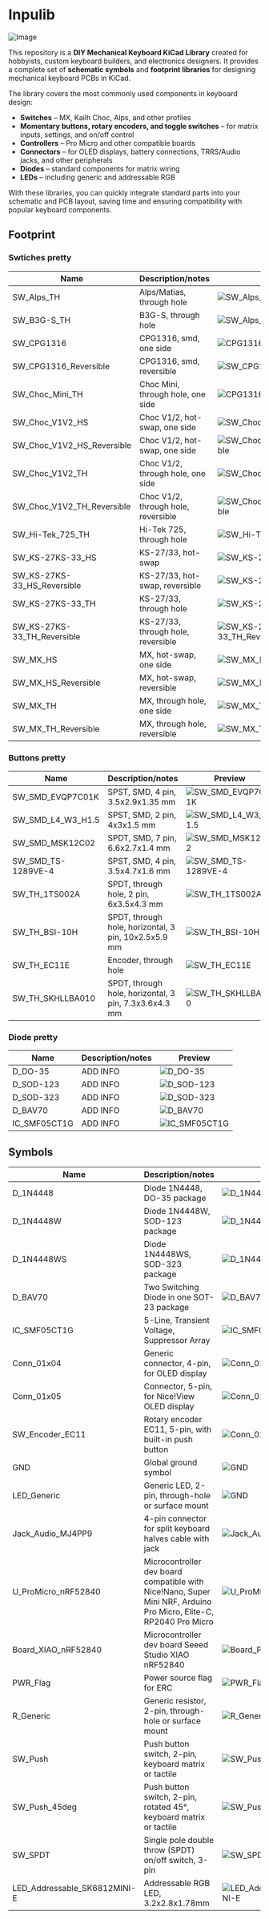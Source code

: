 # Inpulib

![Image](images/preview.png)

This repository is a **DIY Mechanical Keyboard KiCad Library** created for hobbyists, custom keyboard builders, and electronics designers.
It provides a complete set of **schematic symbols** and **footprint libraries** for designing mechanical keyboard PCBs in KiCad.

The library covers the most commonly used components in keyboard design:

* **Switches** – MX, Kailh Choc, Alps, and other profiles
* **Momentary buttons, rotary encoders, and toggle switches** – for matrix inputs, settings, and on/off control
* **Controllers** – Pro Micro and other compatible boards
* **Connectors** – for OLED displays, battery connections, TRRS/Audio jacks, and other peripherals
* **Diodes** – standard components for matrix wiring
* **LEDs** – including generic and addressable RGB

With these libraries, you can quickly integrate standard parts into your schematic and PCB layout, saving time and ensuring compatibility with popular keyboard components.

## Footprint

### Swtiches pretty

Name   | Description/notes| Preview  |
------------------------|--------------------------------------------|-------------------------------
SW_Alps_TH | Alps/Matias, through hole | ![SW_Alps_TH](images/footprint/swtiches/SW_Alps_TH.png)
SW_B3G-S_TH | B3G-S, through hole | ![SW_Alps_TH](images/footprint/swtiches/SW_B3G-S_TH.png)
SW_CPG1316 | CPG1316, smd, one side | ![CPG1316](images/footprint/swtiches/SW_CPG1316.png)
SW_CPG1316_Reversible | CPG1316, smd, reversible | ![SW_CPG1316_Reversible](images/footprint/swtiches/SW_CPG1316_Reversible.png)
SW_Choc_Mini_TH | Choc Mini, through hole, one side | ![CPG1316](images/footprint/swtiches/SW_Choc_Mini_TH.png)
SW_Choc_V1V2_HS | Choc V1/2, hot-swap, one side | ![SW_Choc_V1V2_HS](images/footprint/swtiches/SW_Choc_V1V2_HS.png)
SW_Choc_V1V2_HS_Reversible | Choc V1/2, hot-swap, one side | ![SW_Choc_V1V2_HS_Reversible](images/footprint/swtiches/SW_Choc_V1V2_HS_Reversible.png)
SW_Choc_V1V2_TH | Choc V1/2, through hole, one side | ![SW_Choc_V1V2_TH](images/footprint/swtiches/SW_Choc_V1V2_TH.png)
SW_Choc_V1V2_TH_Reversible | Choc V1/2, through hole, reversible | ![SW_Choc_V1V2_TH_Reversible](images/footprint/swtiches/SW_Choc_V1V2_TH_Reversible.png)
SW_Hi-Tek_725_TH | Hi-Tek 725, through hole | ![SW_Hi-Tek_725_TH](images/footprint/swtiches/SW_Hi-Tek_725_TH.png)
SW_KS-27KS-33_HS | KS-27/33, hot-swap | ![SW_KS-27KS-33_HS](images/footprint/swtiches/SW_KS-27KS-33_HS.png)
SW_KS-27KS-33_HS_Reversible | KS-27/33, hot-swap, reversible | ![SW_KS-27KS-33_HS](images/footprint/swtiches/SW_KS-27KS-33_HS_Reversible.png)
SW_KS-27KS-33_TH | KS-27/33, through hole | ![SW_KS-27KS-33_TH](images/footprint/swtiches/SW_KS-27KS-33_TH.png)
SW_KS-27KS-33_TH_Reversible | KS-27/33, through hole, reversible | ![SW_KS-27KS-33_TH_Reversible](images/footprint/swtiches/SW_KS-27KS-33_TH_Reversible.png)
SW_MX_HS | MX, hot-swap, one side | ![SW_MX_HS](images/footprint/swtiches/SW_MX_HS.png)
SW_MX_HS_Reversible | MX, hot-swap, reversible | ![SW_MX_HS_Reversible](images/footprint/swtiches/SW_MX_HS_Reversible.png)
SW_MX_TH | MX, through hole, one side | ![SW_MX_TH](images/footprint/swtiches/SW_MX_TH.png)
SW_MX_TH_Reversible | MX, through hole, reversible | ![SW_MX_TH_Reversible](images/footprint/swtiches/SW_MX_TH_Reversible.png)

### Buttons pretty

Name   | Description/notes| Preview  |
------------------------|--------------------------------------------|-------------------------------
SW_SMD_EVQP7C01K | SPST, SMD, 4 pin, 3.5x2.9x1.35 mm | ![SW_SMD_EVQP7C01K](images/footprint/buttons/SW_SMD_EVQP7C01K.png)
SW_SMD_L4_W3_H1.5 | SPST, SMD, 2 pin, 4x3x1.5 mm| ![SW_SMD_L4_W3_H1.5](images/footprint/buttons/SW_SMD_L4_W3_H1.png)
SW_SMD_MSK12C02 | SPDT, SMD, 7 pin, 6.6x2.7x1.4 mm | ![SW_SMD_MSK12C02](images/footprint/buttons/SW_SMD_MSK12C02.png)
SW_SMD_TS-1289VE-4 | SPST, SMD, 4 pin, 3.5x4.7x1.6 mm | ![SW_SMD_TS-1289VE-4](images/footprint/buttons/SW_SMD_TS-1289VE-4.png)
SW_TH_1TS002A | SPDT, through hole, 2 pin, 6x3.5x4.3 mm | ![SW_TH_1TS002A](images/footprint/buttons/SW_TH_1TS002A.png)
SW_TH_BSI-10H | SPDT, through hole, horizontal, 3 pin, 10x2.5x5.9 mm | ![SW_TH_BSI-10H](images/footprint/buttons/SW_TH_BSI-10H.png)
SW_TH_EC11E | Encoder, through hole | ![SW_TH_EC11E](images/footprint/buttons/SW_TH_EC11E.png)
SW_TH_SKHLLBA010 | SPDT, through hole, horizontal, 3 pin, 7.3x3.6x4.3 mm | ![SW_TH_SKHLLBA010](images/footprint/buttons/SW_TH_SKHLLBA010.png)

### Diode pretty

Name   | Description/notes| Preview  |
------------------------|--------------------------------------------|-------------------------------
D_DO-35 | ADD INFO | ![D_DO-35](images/footprint/)
D_SOD-123 | ADD INFO | ![D_SOD-123](images/footprint/)
D_SOD-323 | ADD INFO | ![D_SOD-323](images/footprint/)
D_BAV70 | ADD INFO | ![D_BAV70](images/footprint/)
IC_SMF05CT1G | ADD INFO | ![IC_SMF05CT1G](images/footprint/)

## Symbols

Name   | Description/notes| Preview  |
------------------------|--------------------------------------------|-------------------------------
D_1N4448 | Diode 1N4448, DO-35 package | ![D_1N4448](images/symbols/D_1N4448.png) 
D_1N4448W | Diode 1N4448W, SOD-123 package | ![D_1N4448W](images/symbols/D_1N4448W.png)   
D_1N4448WS | Diode 1N4448WS, SOD-323 package | ![D_1N4448WS](images/symbols/D_1N4448WS.png)
D_BAV70 | Two Switching Diode in one SOT-23 package| ![D_BAV70](images/symbols/D_BAV70.png)
IC_SMF05CT1G | 5-Line, Transient Voltage, Suppressor Array | ![IC_SMF05CT1G](images/symbols/IC_SMF05CT1G.png) 
Conn_01x04 | Generic connector, 4-pin, for OLED display | ![Conn_01x04](images/symbols/Conn_01x04.png)
Conn_01x05 | Connector, 5-pin, for Nice!View OLED display | ![Conn_01x05](images/symbols/Conn_01x05.png)
SW_Encoder_EC11| Rotary encoder EC11, 5-pin, with built-in push button | ![Conn_01x05](images/symbols/SW_Encoder_EC11.png)
GND | Global ground symbol | ![GND](images/symbols/GND.png)
LED_Generic| Generic LED, 2-pin, through-hole or surface mount | ![GND](images/symbols/LED_Generic.png)
Jack_Audio_MJ4PP9 | 4-pin connector for split keyboard halves cable with jack | ![Jack_Audio_MJ4PP9](images/symbols/Jack_Audio_MJ4PP9.png)
U_ProMicro_nRF52840 | Microcontroller dev board compatible with Nice!Nano, Super Mini NRF, Arduino Pro Micro, Elite-C, RP2040 Pro Micro | ![U_ProMicro_nRF52840](images/symbols/U_ProMicro_nRF52840.png)
Board_XIAO_nRF52840 | Microcontroller dev board Seeed Studio XIAO nRF52840 | ![Board_ProMicro](images/symbols/Board_XIAO_nRF52840.png)
PWR_Flag | Power source flag for ERC | ![PWR_Flag](images/symbols/PWR_Flag.png)
R_Generic | Generic resistor, 2-pin, through-hole or surface mount | ![R_Generic](images/symbols/R_Generic.png)
SW_Push | Push button switch, 2-pin, keyboard matrix or tactile | ![SW_Push](images/symbols/SW_Push.png)
SW_Push_45deg | Push button switch, 2-pin, rotated 45°, keyboard matrix or tactile | ![SW_Push](images/symbols/SW_Push_45deg.png)
SW_SPDT | Single pole double throw (SPDT) on/off switch, 3-pin | ![SW_SPDT](images/symbols/SW_SPDT.png)
LED_Addressable_SK6812MINI-E | Addressable RGB LED, 3.2x2.8x1.78mm | ![LED_Addressable_SK6812MINI-E](images/symbols/SK6812MINI-E.png)